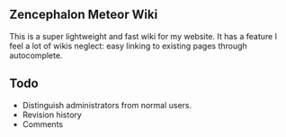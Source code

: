 ## Zencephalon Meteor Wiki

This is a super lightweight and fast wiki for my website. It has a feature I feel a lot of wikis neglect: easy linking to existing pages through autocomplete.

## Todo

* Distinguish administrators from normal users.
* Revision history
* Comments